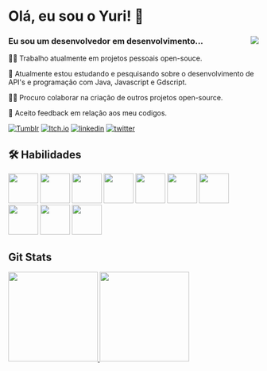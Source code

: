 # Olá, eu sou o Yuri! 👋

### Eu sou um desenvolvedor em desenvolvimento... <img src="https://images.weserv.nl/?url=https://github.com/user-attachments/assets/8ea95789-b6c3-42bb-8b11-5b9fe611a5b9?size=60?v=4&h=280&w=280&fit=cover&mask=circle&maxage=7d" align="right"/>

👩‍💻 Trabalho atualmente em projetos pessoais open-souce.

🧠 Atualmente estou estudando e pesquisando sobre o desenvolvimento de API's e programação com Java, Javascript e Gdscript.

👯‍♀️ Procuro colaborar na criação de outros projetos open-source.

🤔 Aceito feedback em relação aos meu codigos.

[![Tumblr](https://img.shields.io/badge/Tumblr-2A445F?style=for-the-badge&logo=Tumblr&logoColor=white)](https://www.tumblr.com/yuriquestcode)
[![Itch.io](https://img.shields.io/badge/Itch.io-FF254B?style=for-the-badge&logo=Itch.io&logoColor=white)](https://www.tumblr.com/yuriquestzero)
[![linkedin](https://img.shields.io/badge/linkedin-0A66C2?style=for-the-badge&logo=linkedin&logoColor=white)](https://www.linkedin.com/in/yuriquest/)
[![twitter](https://img.shields.io/badge/X.com-000?style=for-the-badge&logo=X&logoColor=white)](https://x.com/YuriQuest_)


## 🛠 Habilidades


<img src="https://cdn.jsdelivr.net/gh/devicons/devicon@latest/icons/linux/linux-original.svg" height=60/> <img src="https://cdn.jsdelivr.net/gh/devicons/devicon@latest/icons/java/java-original-wordmark.svg" height=60/> <img src="https://cdn.jsdelivr.net/gh/devicons/devicon@latest/icons/javascript/javascript-original.svg" height=60 /> <img src="https://cdn.jsdelivr.net/gh/devicons/devicon@latest/icons/html5/html5-original-wordmark.svg" height=60 /> <img src="https://cdn.jsdelivr.net/gh/devicons/devicon@latest/icons/css3/css3-original-wordmark.svg" height=60/> <img src="https://cdn.jsdelivr.net/gh/devicons/devicon@latest/icons/spring/spring-original-wordmark.svg" height=60/> <img src="https://cdn.jsdelivr.net/gh/devicons/devicon@latest/icons/azuresqldatabase/azuresqldatabase-original.svg" height=60/> <img src="https://cdn.jsdelivr.net/gh/devicons/devicon@latest/icons/python/python-original-wordmark.svg" height=60/> <img src="https://cdn.jsdelivr.net/gh/devicons/devicon@latest/icons/tailwindcss/tailwindcss-original.svg" height=60/> <img src="https://cdn.jsdelivr.net/gh/devicons/devicon@latest/icons/godot/godot-original-wordmark.svg" height=60/>

          
## Git Stats
<p>
			<a href="https://github.com/YuriQuest">
			<img height="180em" src="https://github-readme-stats.vercel.app/api?username=YuriQuest&show_icons=true&theme=tokyonight&include_all_commits=true&count_private=true"/>
			<img height="180em" src="https://github-readme-stats.vercel.app/api/top-langs/?username=YuriQuest&layout=compact&langs_count=6&theme=tokyonight"/>
</p>


